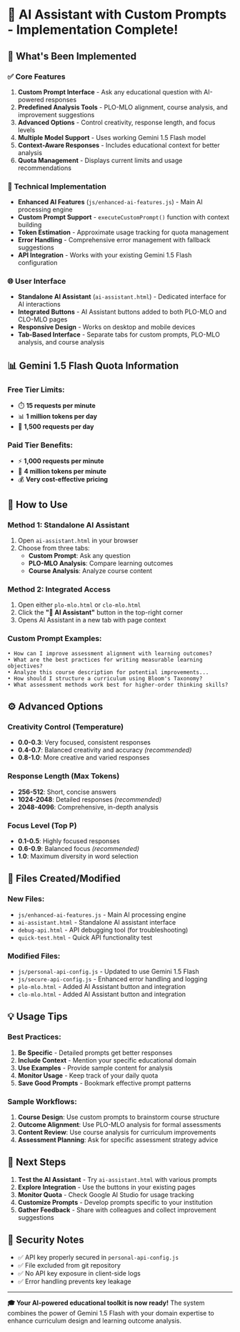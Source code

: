 # 🤖 AI Assistant with Custom Prompts - Implementation Complete!

## 🎉 **What's Been Implemented**

### ✅ **Core Features**
1. **Custom Prompt Interface** - Ask any educational question with AI-powered responses
2. **Predefined Analysis Tools** - PLO-MLO alignment, course analysis, and improvement suggestions  
3. **Advanced Options** - Control creativity, response length, and focus levels
4. **Multiple Model Support** - Uses working Gemini 1.5 Flash model
5. **Context-Aware Responses** - Includes educational context for better analysis
6. **Quota Management** - Displays current limits and usage recommendations

### 🔧 **Technical Implementation**
- **Enhanced AI Features** (`js/enhanced-ai-features.js`) - Main AI processing engine
- **Custom Prompt Support** - `executeCustomPrompt()` function with context building
- **Token Estimation** - Approximate usage tracking for quota management
- **Error Handling** - Comprehensive error management with fallback suggestions
- **API Integration** - Works with your existing Gemini 1.5 Flash configuration

### 🌐 **User Interface**
- **Standalone AI Assistant** (`ai-assistant.html`) - Dedicated interface for AI interactions
- **Integrated Buttons** - AI Assistant buttons added to both PLO-MLO and CLO-MLO pages
- **Responsive Design** - Works on desktop and mobile devices
- **Tab-Based Interface** - Separate tabs for custom prompts, PLO-MLO analysis, and course analysis

## 📊 **Gemini 1.5 Flash Quota Information**

### **Free Tier Limits:**
- ⏱️ **15 requests per minute**
- 📊 **1 million tokens per day**
- 🔢 **1,500 requests per day**

### **Paid Tier Benefits:**
- ⚡ **1,000 requests per minute** 
- 🚀 **4 million tokens per minute**
- 💰 **Very cost-effective pricing**

## 🎯 **How to Use**

### **Method 1: Standalone AI Assistant**
1. Open `ai-assistant.html` in your browser
2. Choose from three tabs:
   - **Custom Prompt**: Ask any question
   - **PLO-MLO Analysis**: Compare learning outcomes  
   - **Course Analysis**: Analyze course content

### **Method 2: Integrated Access**
1. Open either `plo-mlo.html` or `clo-mlo.html`
2. Click the **"🤖 AI Assistant"** button in the top-right corner
3. Opens AI Assistant in a new tab with page context

### **Custom Prompt Examples:**
```
• How can I improve assessment alignment with learning outcomes?
• What are the best practices for writing measurable learning objectives?
• Analyze this course description for potential improvements...
• How should I structure a curriculum using Bloom's Taxonomy?
• What assessment methods work best for higher-order thinking skills?
```

## ⚙️ **Advanced Options**

### **Creativity Control (Temperature)**
- **0.0-0.3**: Very focused, consistent responses
- **0.4-0.7**: Balanced creativity and accuracy *(recommended)*
- **0.8-1.0**: More creative and varied responses

### **Response Length (Max Tokens)**
- **256-512**: Short, concise answers
- **1024-2048**: Detailed responses *(recommended)*
- **2048-4096**: Comprehensive, in-depth analysis

### **Focus Level (Top P)**
- **0.1-0.5**: Highly focused responses
- **0.6-0.9**: Balanced focus *(recommended)*
- **1.0**: Maximum diversity in word selection

## 🔗 **Files Created/Modified**

### **New Files:**
- `js/enhanced-ai-features.js` - Main AI processing engine
- `ai-assistant.html` - Standalone AI assistant interface
- `debug-api.html` - API debugging tool (for troubleshooting)
- `quick-test.html` - Quick API functionality test

### **Modified Files:**
- `js/personal-api-config.js` - Updated to use Gemini 1.5 Flash
- `js/secure-api-config.js` - Enhanced error handling and logging
- `plo-mlo.html` - Added AI Assistant button and integration
- `clo-mlo.html` - Added AI Assistant button and integration

## 💡 **Usage Tips**

### **Best Practices:**
1. **Be Specific** - Detailed prompts get better responses
2. **Include Context** - Mention your specific educational domain
3. **Use Examples** - Provide sample content for analysis
4. **Monitor Usage** - Keep track of your daily quota
5. **Save Good Prompts** - Bookmark effective prompt patterns

### **Sample Workflows:**
1. **Course Design**: Use custom prompts to brainstorm course structure
2. **Outcome Alignment**: Use PLO-MLO analysis for formal assessments  
3. **Content Review**: Use course analysis for curriculum improvements
4. **Assessment Planning**: Ask for specific assessment strategy advice

## 🚀 **Next Steps**

1. **Test the AI Assistant** - Try `ai-assistant.html` with various prompts
2. **Explore Integration** - Use the buttons in your existing pages
3. **Monitor Quota** - Check Google AI Studio for usage tracking
4. **Customize Prompts** - Develop prompts specific to your institution
5. **Gather Feedback** - Share with colleagues and collect improvement suggestions

## 🔐 **Security Notes**

- ✅ API key properly secured in `personal-api-config.js`
- ✅ File excluded from git repository
- ✅ No API key exposure in client-side logs
- ✅ Error handling prevents key leakage

---

**🎓 Your AI-powered educational toolkit is now ready!** The system combines the power of Gemini 1.5 Flash with your domain expertise to enhance curriculum design and learning outcome analysis.
